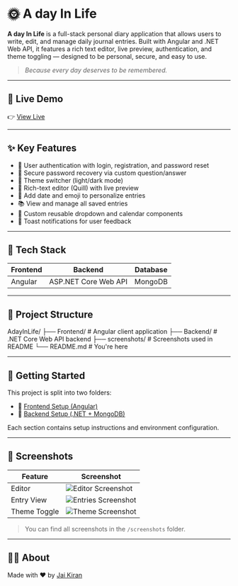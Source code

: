 # 🌞 A day In Life

**A day In Life** is a full-stack personal diary application that allows users to write, edit, and manage daily journal entries. Built with Angular and .NET Web API, it features a rich text editor, live preview, authentication, and theme toggling — designed to be personal, secure, and easy to use.

> _Because every day deserves to be remembered._

---

## 🔗 Live Demo

👉 [View Live](https://adayinlife.vercel.app)

---

## ✨ Key Features

- 🔐 User authentication with login, registration, and password reset  
- 🔄 Secure password recovery via custom question/answer  
- 🎨 Theme switcher (light/dark mode)  
- 📝 Rich-text editor (Quill) with live preview  
- 📅 Add date and emoji to personalize entries  
- 📚 View and manage all saved entries  
- 🔽 Custom reusable dropdown and calendar components  
- 🔔 Toast notifications for user feedback

---

## 🧰 Tech Stack

| Frontend | Backend | Database |
|----------|---------|----------|
| Angular | ASP.NET Core Web API | MongoDB |

---

## 📁 Project Structure

AdayInLife/
├── Frontend/      # Angular client application
├── Backend/       # .NET Core Web API backend
├── screenshots/   # Screenshots used in README
└── README.md      # You're here

---

## 🚀 Getting Started

This project is split into two folders:

- 📂 [Frontend Setup (Angular)](./Frontend/README.md)
- 📂 [Backend Setup (.NET + MongoDB)](./Backend/README.md)

Each section contains setup instructions and environment configuration.

---

## 📸 Screenshots

| Feature | Screenshot |
|--------|------------|
| Editor | ![Editor Screenshot](./screenshots/editor.png) |
| Entry View | ![Entries Screenshot](./screenshots/entries.png) |
| Theme Toggle | ![Theme Screenshot](./screenshots/theme.png) |

> You can find all screenshots in the `/screenshots` folder.

---

## 🙋‍♂️ About

Made with ❤️ by [Jai Kiran](https://jaikiran.netlify.app/)
